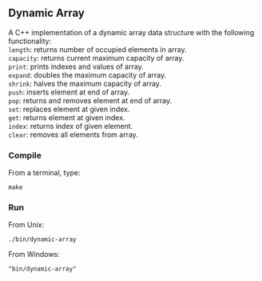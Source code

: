 ## Dynamic Array
A C++ implementation of a dynamic array data structure with the following functionality:  
```length```: returns number of occupied elements in array.  
```capacity```: returns current maximum capacity of array.  
```print```: prints indexes and values of array.  
```expand```: doubles the maximum capacity of array.  
```shrink```: halves the maximum capacity of array.  
```push```: inserts element at end of array.  
```pop```: returns and removes element at end of array.  
```set```: replaces element at given index.  
```get```: returns element at given index.  
```index```: returns index of given element.  
```clear```: removes all elements from array.
### Compile
From a terminal, type:
```shell
make
```
### Run
From Unix:
```
./bin/dynamic-array
```
From Windows:
```
"bin/dynamic-array"
```
